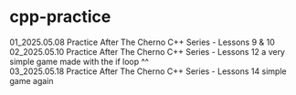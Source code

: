 # cpp-practice  
01_2025.05.08 Practice After The Cherno C++ Series - Lessons 9 & 10  
02_2025.05.10 Practice After The Cherno C++ Series - Lessons 12 a very simple game made with the if loop ^^  
03_2025.05.18 Practice After The Cherno C++ Series - Lessons 14 simple game again